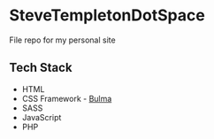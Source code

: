 # SteveTempletonDotSpace

File repo for my personal site

## Tech Stack

* HTML
* CSS Framework - [Bulma](https://bulma.io)
* SASS
* JavaScript
* PHP
